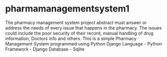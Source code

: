 # pharmamanagementsystem1
The pharmacy management system project abstract must answer or address the
needs of every issue that happens in the pharmacy. The issues could include the
poor security of their record, manual handling of drug information, Doctors info
and others.
This is a simple Pharmacy Management System programmed using Python Django
Language - Python
Framework - Django
Database - Sqlite
